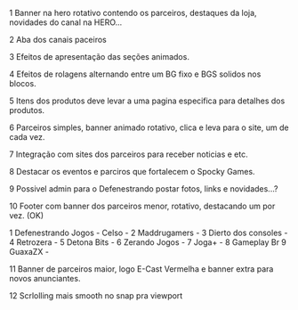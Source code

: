1 Banner na hero rotativo contendo os parceiros, destaques da loja, novidades do canal na HERO...

2 Aba dos canais paceiros

3 Efeitos de apresentação das seções animados.

4 Efeitos de rolagens alternando entre um BG fixo e BGS solidos nos blocos.

5 Itens dos produtos deve levar a uma pagina especifica para detalhes dos produtos.

6 Parceiros simples, banner animado rotativo, clica e leva para o site, um de cada vez.

7 Integração com sites dos parceiros para receber noticias e etc.

8 Destacar os eventos e parciros que fortalecem o Spocky Games.

9 Possivel admin para o Defenestrando postar fotos, links e novidades...?

10 Footer com banner dos parceiros menor, rotativo, destacando um por vez. (OK)

1 Defenestrando Jogos - Celso -
2 Maddrugamers - 
3 Dierto dos consoles - 
4 Retrozera -
5 Detona Bits - 
6 Zerando Jogos -
7 Joga+ - 
8 Gameplay Br
9 GuaxaZX - 

11 Banner de parceiros maior, logo E-Cast Vermelha e banner extra para novos anunciantes.

12 Scrlolling mais smooth no snap pra viewport

